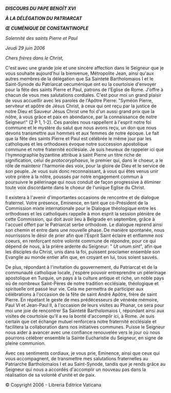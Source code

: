***DISCOURS DU PAPE BENOÎT XVI***

***À LA DÉLÉGATION DU PATRIARCAT***

***Œ CUMÉNIQUE DE CONSTANTINOPLE***

*Solennité des saints Pierre et Paul*

*Jeudi 29 juin 2006*

*Chers frères dans le Christ,*

C'est avec une grande joie et une sincère affection dans le Seigneur que je vous souhaite aujourd'hui la bienvenue, Métropolite Jean, ainsi qu'aux autres membres de la délégation que Sa Sainteté Bartholomaios I et le Saint-Synode du Patriarcat oecuménique ont eu la courtoisie d'envoyer pour la fête des saints Pierre et Paul, patrons de l'Eglise de Rome. J'offre à chacun de vous mes salutations cordiales. C'est pour moi un grand plaisir de vous accueillir avec les paroles de l'Apôtre Pierre: "Syméon Pierre, serviteur et apôtre de Jésus Christ, à ceux qui ont reçu par la justice de notre Dieu et Sauveur Jésus Christ une foi d'un aussi grand prix que la nôtre, à vous grâce et paix en abondance, par la connaissance de notre Seigneur!" (2 P 1, 1-2). Ces paroles nous rappellent à l'esprit notre foi commune et le mystère du salut que nous avons reçu, un don que nous devons transmettre aux hommes et aux femmes de notre époque. Le fait que la fête des saints Pierre et Paul est célébrée le même jour par les catholiques et les orthodoxes évoque notre succession apostolique commune et notre fraternité ecclésiale. Je suis heureux de rappeler ici que l'hymnographie byzantine attribue à saint Pierre un titre riche de signification, celui de *protocoryphaeus*, le premier qui, dans le choeur, a le rôle de maintenir l'harmonie des voix, pour la gloire de Dieu et le service de son peuple. Je vous suis donc reconnaissant, à vous qui êtes venus unir votre prière à la nôtre, poussés par notre engagement commun à poursuivre le pèlerinage qui nous conduit de façon progressive à éliminer toute voix discordante dans le choeur de l'unique Eglise du Christ.

Il existera à l'avenir d'importantes occasions de rencontre et de dialogue fraternel. Votre présence, Eminence, en tant que co-Président de la Commission mixte internationale pour le Dialogue théologique entre les orthodoxes et les catholiques rappelle à mon esprit la session plénière de cette Commission, qui doit avoir lieu à Belgrade en septembre, grâce à l'accueil offert par le Patriarcat serbe orthodoxe. Le dialogue reprend ainsi son chemin et entre dans une nouvelle phase. De manière spontanée, nous nourrissons le désir de prier afin que l'Esprit Saint éclaire et enflamme nos coeurs, en renforçant notre volonté commune de répondre, pour ce qui dépend de nous, à la prière ardente du Seigneur: " *Ut unum sint*", afin que les disciples du Christ, unis dans la foi, puissent proclamer ensemble son Evangile au monde entier afin que, en croyant en lui, tous soient sauvés.

De plus, répondant à l'invitation du gouvernement, du Patriarcat et de la communauté catholique locale, j'espère pouvoir entreprendre un pèlerinage apostolique en Turquie, un pays à la culture antique et riche, un noble pays où de nombreux Saint-Pères de notre tradition ecclésiale, théologique et spirituelle ont passé leur vie. Cela me permettra de participer aux célébrations à l'occasion de la fête de saint André Apôtre, frère de saint Pierre. En répétant le geste de mes prédécesseurs de vénérée mémoire, Paul VI et Jean-Paul II, à l'occasion de leurs visites au Phanar, ce sera pour moi une joie de rencontrer Sa Sainteté Bartholomaios I, répondant ainsi aux visites de courtoisie qu'il a eu la bonté d'accomplir ici, à Rome. Je suis certain que cet échange mutuel renforcera notre fraternité ecclésiale et facilitera la collaboration dans nos initiatives communes. Puisse le Seigneur nous aider à avancer avec une confiance renouvelée vers le jour où nous pourrons célébrer ensemble la Sainte Eucharistie du Seigneur, en signe de pleine communion.

Avec ces sentiments cordiaux, je vous prie, Eminence, ainsi que ceux qui vous accompagnent, de transmettre mes salutations fraternelles au Patriarche Bartholomaios I et au Saint-Synode, tandis que je rends grâce au Seigneur qui nous a accordés d'accomplir un nouveau pas dans la réalisation de sa volonté d'unité et de paix.

© Copyright 2006 - Libreria Editrice Vaticana